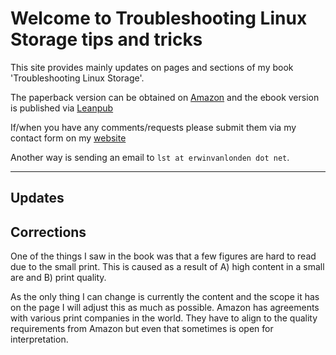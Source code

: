# Welcome to Troubleshooting Linux Storage tips and tricks

This site provides mainly updates on pages and sections of my book 'Troubleshooting Linux Storage'.

The paperback version can be obtained on [Amazon](https://amzn.to/3MpWnQS) and the ebook version is published via [Leanpub](https://leanpub.com/troubleshootinglinuxstorage)

If/when you have any comments/requests please submit them via my contact form on my [website](https://erwinvanlonden.net/contact-me/)

Another way is sending an email to `lst at erwinvanlonden dot net`.

---

## Updates

## Corrections

One of the things I saw in the book was that a few figures are hard to read due to the small print. This is caused as a result of A) high content in a small are and B) print quality.

As the only thing I can change is currently the content and the scope it has on the page I will adjust this as much as possible. Amazon has agreements with various print companies in the world. They have to align to the quality requirements from Amazon but even that sometimes is open for interpretation.
